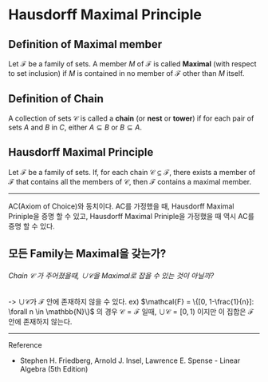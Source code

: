 # Hausdorff Maximal Principle

## Definition of Maximal member
Let $\mathcal{F}$ be a family of sets. A member $M$ of $\mathcal{F}$ is called **Maximal** (with respect to set inclusion) if $M$ is contained in no member of $\mathcal{F}$ other than $M$ itself.

## Definition of Chain
A collection of sets $\mathcal{C}$ is called a **chain** (or **nest** or **tower**) if for each pair of sets $A$ and $B$ in $C$, either $A \subseteq B$ or $B \subseteq A$.

## Hausdorff Maximal Principle
Let $\mathcal{F}$ be a family of sets. If, for each chain $\mathcal{C} \subseteq \mathcal{F}$, there exists a member of $\mathcal{F}$ that contains all the members of $\mathcal{C}$, then $\mathcal{F}$ contains a maximal member.

---

AC(Axiom of Choice)와 동치이다.
AC를 가정했을 때, Hausdorff Maximal Priniple을 증명 할 수 있고,
Hausdorff Maximal Priniple을 가정했을 때 역시 AC를 증명 할 수 있다.


## 모든 Family는 Maximal을 갖는가?
###### Chain $\mathcal{C}$ 가 주어졌을때, $\cup \mathcal{C}$을 Maximal로 잡을 수 있는 것이 아닐까?
-> $\cup \mathcal{C}$가 $\mathcal{F}$ 안에 존재하지 않을 수 있다.
ex) $\mathcal{F} = \{[0, 1-\frac{1}{n}]: \forall n \in \mathbb{N}\}$ 의 경우 $\mathcal{C} = \mathcal{F}$ 일때, $\cup \mathcal{C} = [0, 1)$ 이지만 이 집합은 $\mathcal{F}$ 안에 존재하지 않는다.

---

Reference
-  Stephen H. Friedberg, Arnold J. Insel, Lawrence E. Spense - Linear Algebra (5th Edition)
